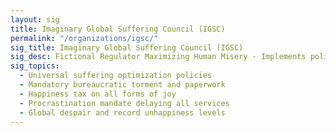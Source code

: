 ```yaml
---
layout: sig
title: Imaginary Global Suffering Council (IGSC)
permalink: "/organizations/igsc/"
sig_title: Imaginary Global Suffering Council (IGSC)
sig_desc: Fictional Regulator Maximizing Human Misery - Implements policies to maximize pain and minimize joy through universal suffering optimization.
sig_topics:
  - Universal suffering optimization policies
  - Mandatory bureaucratic torment and paperwork
  - Happiness tax on all forms of joy
  - Procrastination mandate delaying all services
  - Global despair and record unhappiness levels
---
```


